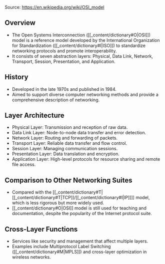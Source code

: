 Source: https://en.wikipedia.org/wiki/OSI_model

## Overview
- The Open Systems Interconnection ([[_content/dictionary#O|OSI]]) model is a reference model developed by the International Organization for Standardization ([[_content/dictionary#I|ISO]]) to standardize networking protocols and promote interoperability.
- It consists of seven abstraction layers: Physical, Data Link, Network, Transport, Session, Presentation, and Application.

## History
- Developed in the late 1970s and published in 1984.
- Aimed to support diverse computer networking methods and provide a comprehensive description of networking.

## Layer Architecture
- Physical Layer: Transmission and reception of raw data.
- Data Link Layer: Node-to-node data transfer and error detection.
- Network Layer: Routing and forwarding of packets.
- Transport Layer: Reliable data transfer and flow control.
- Session Layer: Managing communication sessions.
- Presentation Layer: Data translation and encryption.
- Application Layer: High-level protocols for resource sharing and remote file access.

## Comparison to Other Networking Suites
- Compared with the [[_content/dictionary#T|[[_content/dictionary#T|TCP]]/[[_content/dictionary#I|IP]]]] model, which is less rigorous but more widely used.
- [[_content/dictionary#O|OSI]] model is still used for teaching and documentation, despite the popularity of the Internet protocol suite.

## Cross-Layer Functions
- Services like security and management that affect multiple layers.
- Examples include Multiprotocol Label Switching ([[_content/dictionary#M|MPLS]]) and cross-layer optimization in wireless networks.
